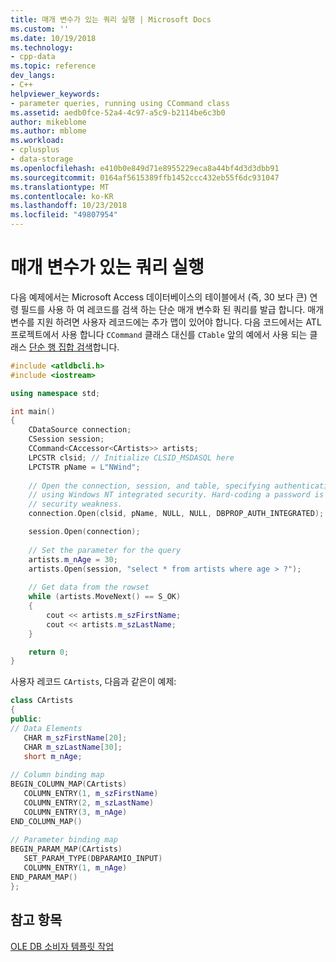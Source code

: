 ```yaml
---
title: 매개 변수가 있는 쿼리 실행 | Microsoft Docs
ms.custom: ''
ms.date: 10/19/2018
ms.technology:
- cpp-data
ms.topic: reference
dev_langs:
- C++
helpviewer_keywords:
- parameter queries, running using CCommand class
ms.assetid: aedb0fce-52a4-4c97-a5c9-b2114be6c3b0
author: mikeblome
ms.author: mblome
ms.workload:
- cplusplus
- data-storage
ms.openlocfilehash: e410b0e849d71e8955229eca8a44bf4d3d3dbb91
ms.sourcegitcommit: 0164af5615389ffb1452ccc432eb55f6dc931047
ms.translationtype: MT
ms.contentlocale: ko-KR
ms.lasthandoff: 10/23/2018
ms.locfileid: "49807954"
---
```

# <a name="issuing-a-parameterized-query"></a>매개 변수가 있는 쿼리 실행

다음 예제에서는 Microsoft Access 데이터베이스의 테이블에서 (즉, 30 보다 큰) 연령 필드를 사용 하 여 레코드를 검색 하는 단순 매개 변수화 된 쿼리를 발급 합니다. 매개 변수를 지원 하려면 사용자 레코드에는 추가 맵이 있어야 합니다. 다음 코드에서는 ATL 프로젝트에서 사용 합니다 `CCommand` 클래스 대신를 `CTable` 앞의 예에서 사용 되는 클래스 [단순 행 집합 검색](../../data/oledb/traversing-a-simple-rowset.md)합니다.  
  
```cpp  
#include <atldbcli.h>  
#include <iostream>

using namespace std;

int main()
{
    CDataSource connection;  
    CSession session;  
    CCommand<CAccessor<CArtists>> artists;  
    LPCSTR clsid; // Initialize CLSID_MSDASQL here
    LPCTSTR pName = L"NWind";
  
    // Open the connection, session, and table, specifying authentication   
    // using Windows NT integrated security. Hard-coding a password is a major   
    // security weakness.  
    connection.Open(clsid, pName, NULL, NULL, DBPROP_AUTH_INTEGRATED);  

    session.Open(connection);  
  
    // Set the parameter for the query  
    artists.m_nAge = 30;  
    artists.Open(session, "select * from artists where age > ?");  
  
    // Get data from the rowset  
    while (artists.MoveNext() == S_OK)  
    {  
        cout << artists.m_szFirstName;  
        cout << artists.m_szLastName;  
    }

    return 0;
}  
```  
  
사용자 레코드 `CArtists`, 다음과 같은이 예제:  
  
```cpp  
class CArtists  
{  
public:  
// Data Elements  
   CHAR m_szFirstName[20];  
   CHAR m_szLastName[30];  
   short m_nAge;  
  
// Column binding map  
BEGIN_COLUMN_MAP(CArtists)  
   COLUMN_ENTRY(1, m_szFirstName)  
   COLUMN_ENTRY(2, m_szLastName)  
   COLUMN_ENTRY(3, m_nAge)  
END_COLUMN_MAP()  
  
// Parameter binding map  
BEGIN_PARAM_MAP(CArtists)  
   SET_PARAM_TYPE(DBPARAMIO_INPUT)  
   COLUMN_ENTRY(1, m_nAge)  
END_PARAM_MAP()  
};  
```  
  
## <a name="see-also"></a>참고 항목  

[OLE DB 소비자 템플릿 작업](../../data/oledb/working-with-ole-db-consumer-templates.md)